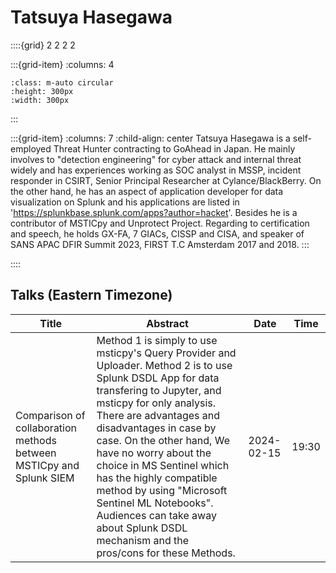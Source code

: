 # Tatsuya Hasegawa

::::{grid} 2 2 2 2

:::{grid-item}
:columns: 4

```{image} ../images/speakers/TatsuyaHasegawa.png
:class: m-auto circular
:height: 300px
:width: 300px
```

:::

:::{grid-item}
:columns: 7
:child-align: center
Tatsuya Hasegawa is a self-employed Threat Hunter contracting to GoAhead in Japan. He mainly involves to "detection engineering" for cyber attack and internal threat widely and has experiences working as SOC analyst in MSSP, incident responder in CSIRT, Senior Principal Researcher at Cylance/BlackBerry. On the other hand, he has an aspect of application developer for data visualization on Splunk and his applications are listed in 'https://splunkbase.splunk.com/apps?author=hacket'. Besides he is a contributor of MSTICpy and Unprotect Project. Regarding to certification and speech, he holds GX-FA, 7 GIACs, CISSP and CISA, and speaker of SANS APAC DFIR Summit 2023, FIRST T.C Amsterdam 2017 and 2018.
:::

::::

## Talks (Eastern Timezone)

| Title | Abstract | Date | Time |
| ----- | -------- | ---- | ---- |
| Comparison of collaboration methods between MSTICpy and Splunk SIEM | Method 1 is simply to use msticpy's Query Provider and Uploader. Method 2 is to use Splunk DSDL App for data transfering to Jupyter, and msticpy for only analysis. There are advantages and disadvantages in case by case. On the other hand, We have no worry about the choice in MS Sentinel which has the highly compatible method by using "Microsoft Sentinel ML Notebooks". Audiences can take away about Splunk DSDL mechanism and the pros/cons for these Methods. | 2024-02-15 | 19:30 |
